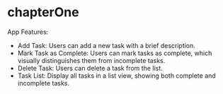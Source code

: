 # chapterOne

App Features:
- Add Task: Users can add a new task with a brief description.
- Mark Task as Complete: Users can mark tasks as complete, which visually distinguishes them from incomplete tasks.
- Delete Task: Users can delete a task from the list.
- Task List: Display all tasks in a list view, showing both complete and incomplete tasks.  